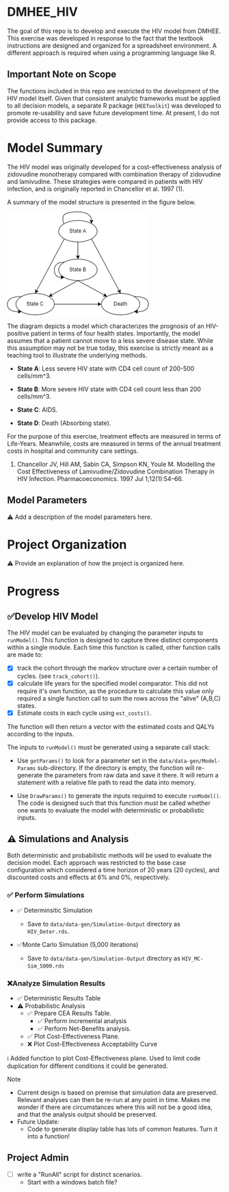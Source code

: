 # DMHEE_HIV

The goal of this repo is to develop and execute the HIV model from DMHEE. This 
exercise was developed in response to the fact that the textbook instructions 
are designed and organized for a spreadsheet environment. A different approach 
is required when using a programming language like R. 

## Important Note on Scope
The functions included in this repo are restricted to the development of the 
HIV model itself. Given that consistent analytic frameworks must be applied to 
all decision models, a separate R package (`HEEToolkit`) was developed to 
promote re-usability and save future development time. At present, I do not 
provide access to this package. 

# Model Summary

The HIV model was originally developed for a cost-effectiveness analysis of zidovudine monotherapy compared with combination therapy of zidovudine and lamivudine. These strategies were compared in patients with HIV infection, and is originally reported in Chancellor et al. 1997 (1).

A summary of the model structure is presented in the figure below.

![Structure of HIV Cohort Model](docs/Diagrams/HIV-Model.png)

The diagram depicts a model which characterizes the prognosis of an HIV-positive patient in terms of four health states. Importantly, the model assumes that a patient cannot move to a less severe disease state. While this assumption may not be true today, this exercise is strictly meant as a teaching tool to illustrate the underlying methods.

-   **State A**: Less severe HIV state with CD4 cell count of 200-500 cells/mm^3.

-   **State B**: More severe HIV state with CD4 cell count less than 200 cells/mm^3.

-   **State C**: AIDS.

-   **State D**: Death (Absorbing state).

For the purpose of this exercise, treatment effects are measured in terms of Life-Years. Meanwhile, costs are measured in terms of the annual treatment costs in hospital and community care settings.

1.  Chancellor JV, Hill AM, Sabin CA, Simpson KN, Youle M. Modelling the Cost Effectiveness of Lamivudine/Zidovudine Combination Therapy in HIV Infection. Pharmacoeconomics. 1997 Jul 1;12(1):54–66.

## Model Parameters
:warning: Add a description of the model parameters here. 

# Project Organization
:warning: Provide an explanation of how the project is organized here. 

# Progress

## :white_check_mark:Develop HIV Model

The HIV model can be evaluated by changing the parameter inputs to `runModel()`. 
This function is designed to capture three distinct components within a single 
module. Each time this function is called, other function calls are made to:

-   [x] track the cohort through the markov structure over a certain number of 
cycles. (see `track_cohort()`).
-   [x] calculate life years for the specified model comparator. This did not 
require it's own function, as the procedure to calculate this value only 
required a single function call to sum the rows across the "alive" (A,B,C) 
states.
-   [x] Estimate costs in each cycle using `est_costs()`.

The function will then return a vector with the estimated costs and QALYs 
according to the inputs.

The inputs to `runModel()` must be generated using a separate call stack:

-   Use `getParams()` to look for a parameter set in the 
`data/data-gen/Model-Params` sub-directory. If the directory is empty, the 
function will re-generate the parameters from raw data and save it there. It 
will return a statement with a relative file path to read the data into memory.

-   Use `DrawParams()` to generate the inputs required to execute `runModel()`. 
The code is designed such that this function must be called whether one wants 
to evaluate the model with deterministic or probabilistic inputs.

## :warning: Simulations and Analysis
Both deterministic and probabilistic methods will be used to evaluate the 
decision model. Each approach was restricted to the base case configuration 
which considered a time horizon of 20 years (20 cycles), and discounted costs 
and effects at 6% and 0%, respectively. 

### :white_check_mark: Perform Simulations

-   :white_check_mark: Determinsitic Simulation

    -   Save to `data/data-gen/Simulation-Output` directory as `HIV_Deter.rds`.

-   :white_check_mark:Monte Carlo Simulation (5,000 iterations)

    -   Save to `data/data-gen/Simulation-Output` directory as `HIV_MC-Sim_5000.rds`

### :x:Analyze Simulation Results

  * :white_check_mark: Deterministic Results Table
  * :warning: Probabilistic Analysis
    - :white_check_mark: Prepare CEA Results Table. 
      - :white_check_mark: Perform incremental analysis
      - :white_check_mark: Perform Net-Benefits analysis.
    - :white_check_mark: Plot Cost-Effectiveness Plane. 
    - :x: Plot Cost-Effectiveness Acceptability Curve
    
:information_source: Added function to plot Cost-Effectiveness plane. Used to 
limit code duplication for different conditions it could be generated. 
    
Note
  - Current design is based on premise that simulation data are preserved. 
  Relevant analyses can then be re-run at any point in time. Makes me wonder if 
  there are circumstances where this will not be a good idea, and that the 
  analysis output should be preserved. 
  - Future Update: 
    - Code to generate display table has lots of common features. Turn it into 
    a function! 

## Project Admin

-   [ ] write a "RunAll" script for distinct scenarios.
    -   Start with a windows batch file?
